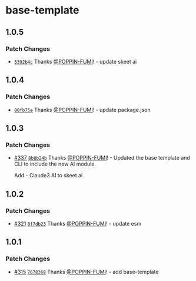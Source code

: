# base-template

## 1.0.5

### Patch Changes

- [`5392b4c`](https://github.com/elsoul/skeet/commit/5392b4c7992363f76c5b19bbc2684536a0b9598c) Thanks [@POPPIN-FUMI](https://github.com/POPPIN-FUMI)! - update skeet ai

## 1.0.4

### Patch Changes

- [`00fb75e`](https://github.com/elsoul/skeet/commit/00fb75e956fe775cf16a2f778e4291f633575832) Thanks [@POPPIN-FUMI](https://github.com/POPPIN-FUMI)! - update package.json

## 1.0.3

### Patch Changes

- [#337](https://github.com/elsoul/skeet/pull/337) [`8b8b24b`](https://github.com/elsoul/skeet/commit/8b8b24bb98c77b485317076a52d14bf811b99df8) Thanks [@POPPIN-FUMI](https://github.com/POPPIN-FUMI)! - Updated the base template and CLI to include the new AI module.

  Add - Claude3 AI to skeet ai

## 1.0.2

### Patch Changes

- [#321](https://github.com/elsoul/skeet/pull/321) [`8f7db23`](https://github.com/elsoul/skeet/commit/8f7db23ed926d502204f63803889c772c357727d) Thanks [@POPPIN-FUMI](https://github.com/POPPIN-FUMI)! - update esm

## 1.0.1

### Patch Changes

- [#315](https://github.com/elsoul/skeet/pull/315) [`7678368`](https://github.com/elsoul/skeet/commit/76783687aa18757585dede5bc614e0c8c40ac105) Thanks [@POPPIN-FUMI](https://github.com/POPPIN-FUMI)! - add base-template
